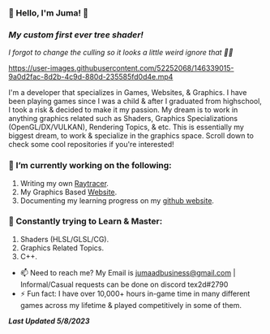 ### 👋 Hello, I'm Juma! 👋
### ***My custom first ever tree shader!***
*I forgot to change the culling so it looks a little weird ignore that 🤦🤣*

https://user-images.githubusercontent.com/52252068/146339015-9a0d2fac-8d2b-4c9d-880d-235585fd0d4e.mp4

I'm a developer that specializes in Games, Websites, & Graphics. I have been playing games since I was a child & after I graduated from highschool, I took a risk & decided to make it my passion. My dream is to work in anything graphics related such as Shaders, Graphics Specializations (OpenGL/DX/VULKAN), Rendering Topics, & etc. This is essentially my biggest dream, to work & specialize in the graphics space. Scroll down to check some cool repositories if you're interested!

### 🚧 I’m currently working on the following:
1. Writing my own [Raytracer](https://github.com/j-2k/Raytracing).
2. My Graphics Based [Website](https://github.com/j-2k/GraphicsWebsite).
3. Documenting my learning progress on my [github website](https://j-2k.github.io).

### 🎨 Constantly trying to Learn & Master:
1. Shaders (HLSL/GLSL/CG).
2. Graphics Related Topics.
3. C++.

- 📫 Need to reach me? My Email is jumaadbusiness@gmail.com | Informal/Casual requests can be done on discord tex2d#2790
- ⚡ Fun fact: I have over 10,000+ hours in-game time in many different games across my lifetime & played competitively in some of them.

***Last Updated 5/8/2023***
